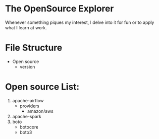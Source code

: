 # The OpenSource Explorer
Whenever something piques my interest, I delve into it for fun or to apply what I learn at work.

# File Structure
- Open source
    - version

# Open source List:
1. apache-airflow
    - providers
        - amazon/aws
2. apache-spark
3. boto
    - botocore
    - boto3
